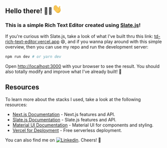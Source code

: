 [linkedin]: https://www.linkedin.com/in/katherine-davenia/

## Hello there! 🌱✨<img src="https://raw.githubusercontent.com/alexandre-abrioux/alexandre-abrioux/master/wave.gif" width="30px">

### This is a simple Rich Text Editor created using [Slate.js](https://www.slatejs.org/)!

If you're curious with Slate.js, take a look of what I've built thru this link: [td-rich-text-editor.vercel.app](https://td-rich-text-editor.vercel.app/) 😄, and if you wanna play around with this simple overview, then you can use my repo and run the development server:

```bash
npm run dev # or yarn dev
```

Open [http://localhost:3000](http://localhost:3000) with your browser to see the result.
You should also totally modify and improve what I've already built! :hammer:


## Resources

To learn more about the stacks I used, take a look at the following resources:

- [Next.js Documentation](https://nextjs.org/docs) - Next.js features and API.
- [Slate.js Documentation](https://slatejs.org/docs) - Slate.js features and API.
- [Material UI Documentation](https://mui.com/material-ui/getting-started/overview/) - Material UI for components and styling.
- [Vercel for Deployment](https://vercel.com/docs) - Free serverless deployment.

You can also find me on [<img alt="Linkedin" src="https://img.shields.io/badge/linkedin-blue?style=social&logo=linkedin">][linkedin]. Cheers! 🥂
